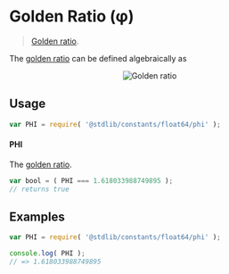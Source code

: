 <!--

@license Apache-2.0

Copyright (c) 2018 The Stdlib Authors.

Licensed under the Apache License, Version 2.0 (the "License");
you may not use this file except in compliance with the License.
You may obtain a copy of the License at

   http://www.apache.org/licenses/LICENSE-2.0

Unless required by applicable law or agreed to in writing, software
distributed under the License is distributed on an "AS IS" BASIS,
WITHOUT WARRANTIES OR CONDITIONS OF ANY KIND, either express or implied.
See the License for the specific language governing permissions and
limitations under the License.

-->

# Golden Ratio (φ)

> [Golden ratio][phi].

<section class="intro">

The [golden ratio][phi] can be defined algebraically as

<!-- <equation class="equation" label="eq:golden_ratio" align="center" raw="\phi = \frac{1 + \sqrt{5}}{2}" alt="Golden ratio"> -->

<div class="equation" align="center" data-raw-text="\phi = \frac{1 + \sqrt{5}}{2}" data-equation="eq:golden_ratio">
    <img src="https://cdn.jsdelivr.net/gh/stdlib-js/stdlib@7e0a95722efd9c771b129597380c63dc6715508b/lib/node_modules/@stdlib/constants/float64/phi/docs/img/equation_golden_ratio.svg" alt="Golden ratio">
    <br>
</div>

<!-- </equation> -->

</section>

<!-- /.intro -->

<section class="usage">

## Usage

```javascript
var PHI = require( '@stdlib/constants/float64/phi' );
```

#### PHI

The [golden ratio][phi-value].

```javascript
var bool = ( PHI === 1.618033988749895 );
// returns true
```

</section>

<!-- /.usage -->

<section class="examples">

## Examples

<!-- TODO: better example using Fibonacci(?) -->

<!-- eslint no-undef: "error" -->

```javascript
var PHI = require( '@stdlib/constants/float64/phi' );

console.log( PHI );
// => 1.618033988749895
```

</section>

<!-- /.examples -->

<section class="links">

[phi]: http://en.wikipedia.org/wiki/Golden_ratio

[phi-value]: http://oeis.org/A001622

</section>

<!-- /.links -->
